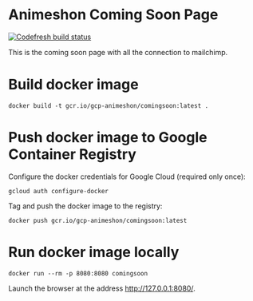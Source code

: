 # Animeshon Coming Soon Page

[![Codefresh build status]( https://g.codefresh.io/api/badges/pipeline/animeshon/Coming%20Soon%2FTier%200?branch=master&key=eyJhbGciOiJIUzI1NiJ9.NWUzYWUzM2I1NGM2NDUxYzQ2YzgzNjZh.ocqU9NR7lHh3Osvn2spDqw1E2pWq2gzA_mlx_NKdTfQ&type=cf-1)]( https%3A%2F%2Fg.codefresh.io%2Fpipelines%2FTier%200%2Fbuilds%3FrepoOwner%3Danimeshon%26repoName%3Dcomingsoon%26serviceName%3Danimeshon%252Fcomingsoon%26filter%3Dtrigger%3Abuild~Build%3Bbranch%3Amaster%3Bpipeline%3A5e45e222c807ee1f146070d7~Tier%200)

This is the coming soon page with all the connection to mailchimp.

# Build docker image

```
docker build -t gcr.io/gcp-animeshon/comingsoon:latest .
```

# Push docker image to Google Container Registry

Configure the docker credentials for Google Cloud (required only once):

```
gcloud auth configure-docker
```

Tag and push the docker image to the registry:

```
docker push gcr.io/gcp-animeshon/comingsoon:latest
```

# Run docker image locally

```
docker run --rm -p 8080:8080 comingsoon
```

Launch the browser at the address http://127.0.0.1:8080/.